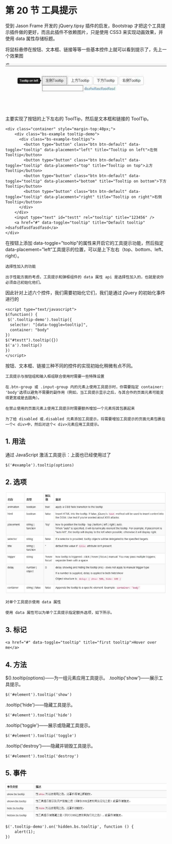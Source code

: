 # 第 20 节 工具提示

受到 Jason Frame 开发的 jQuery.tipsy 插件的启发，Bootstrap 才把这个工具提示插件做的更好，而且此插件不依赖图片，只是使用 CSS3 来实现动画效果，并使用 data 属性存储标题。

将鼠标悬停在按钮、文本框、链接等等一些基本控件上就可以看到提示了，先上一个效果图

![](img/146.jpg)

主要实现了按钮的上下左右的 ToolTip，然后是文本框和链接的 ToolTip。

```
<div class="container" style="margin-top:40px;">
    <div class="bs-example tooltip-demo">
      <div class="bs-example-tooltips">
        <button type="button" class="btn btn-default" data-toggle="tooltip" data-placement="left" title="Tooltip on left">左侧 Tooltip</button>
        <button type="button" class="btn btn-default" data-toggle="tooltip" data-placement="top" title="Tooltip on top">上方 Tooltip</button>
        <button type="button" class="btn btn-default" data-toggle="tooltip" data-placement="bottom" title="Tooltip on bottom">下方 Tooltip</button>
        <button type="button" class="btn btn-default" data-toggle="tooltip" data-placement="right" title="Tooltip on right">右侧 Tooltip</button>
      </div>
    </div>
    <input type="text" id="testt" rel="tooltip" title="123456" />
    <a href="#" data-toggle="tooltip" title="Default tooltip" >dsafsdfasdfasdfasd</a>
</div> 
```

在按钮上添加 data-toggle="tooltip"的属性来开启它的工具提示功能，然后指定 data-placement=”left“工具提示的位置，可以是上下左右（top、bottom、left、right）。

```
选择性加入的功能

出于性能方面的考虑，工具提示和弹框组件的 data 属性 api 是选择性加入的，也就是说你必须自己初始化他们。 
```

因此针对上述六个控件，我们需要初始化它们，我们是通过 jQuery 的初始化事件进行的

```
<script type="text/javascript">
$(function() {
 $('.tooltip-demo').tooltip({
  selector: "[data-toggle=tooltip]",
  container: "body"
})
$("#testt").tooltip({})
$('a').tooltip()
})
</script> 
```

按钮、文本框、链接三种不同的控件的实现初始化稍微有点不同。

```
工具提示与按钮组和输入框组联合使用时需要一些特殊设置

在.btn-group 或 .input-group 内的元素上使用工具提示时，你需要指定 container: 'body'选项以避免不需要的副作用（例如，当工具提示显示之后，与其合作的页面元素可能变得更宽或是去圆角）。

在禁止使用的页面元素上使用工具提示时需要额外增加一个元素将其包裹起来

为了给 disabled 或.disabled 元素添加工具提示，将需要增加工具提示的页面元素包裹在一个< div>中，然后对这个< div>元素应用工具提示。 
```

## 1\. 用法

通过 JavaScript 激活工具提示：上面也已经使用过了

```
$('#example').tooltip(options) 
```

## 2\. 选项

![](img/147.jpg)

```
对单个工具提示使用 data 属性

使用 data 属性可以为单个工具提示指定额外选项，如下所示。 
```

## 3\. 标记

```
<a href="#" data-toggle="tooltip" title="first tooltip">Hover over me</a> 
```

## 4\. 方法

$().tooltip(options)——为一组元素应用工具提示。 .tooltip('show')——展示工具提示。

```
$('#element').tooltip('show') 
```

.tooltip('hide')——隐藏工具提示。

```
$('#element').tooltip('hide') 
```

.tooltip('toggle')——展示或隐藏工具提示。

```
$('#element').tooltip('toggle') 
```

.tooltip('destroy')——隐藏并销毁工具提示。

```
$('#element').tooltip('destroy') 
```

## 5\. 事件

![](img/148.jpg)

```
$('.tooltip-demo').on('hidden.bs.tooltip', function () {
    alert(1);
}) 
```